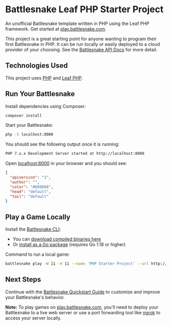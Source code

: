 # Battlesnake Leaf PHP Starter Project

An unofficial Battlesnake template written in PHP using the Leaf PHP framework. Get started at [play.battlesnake.com](https://play.battlesnake.com).

This project is a great starting point for anyone wanting to program their first Battlesnake in PHP. It can be run locally or easily deployed to a cloud provider of your choosing. See the [Battlesnake API Docs](https://docs.battlesnake.com/api) for more detail.

## Technologies Used

This project uses [PHP](https://www.php.net/) and [Leaf PHP](https://leafphp.dev/).

## Run Your Battlesnake

Install dependencies using Composer:

```sh
composer install
```

Start your Battlesnake:

```sh
php -S localhost:8000
```

You should see the following output once it is running:

```sh
PHP 7.x.x Development Server started at http://localhost:8000
```

Open [localhost:8000](http://localhost:8000) in your browser and you should see:

```json
{
  "apiversion": "1",
  "author": "",
  "color": "#888888",
  "head": "default",
  "tail": "default"
}
```

## Play a Game Locally

Install the [Battlesnake CLI](https://github.com/BattlesnakeOfficial/rules/tree/main/cli):

- You can [download compiled binaries here](https://github.com/BattlesnakeOfficial/rules/releases)
- Or [install as a Go package](https://github.com/BattlesnakeOfficial/rules/tree/main/cli#installation) (requires Go 1.18 or higher)

Command to run a local game:

```sh
battlesnake play -W 11 -H 11 --name 'PHP Starter Project' --url http://localhost:8000 -g solo --browser
```

## Next Steps

Continue with the [Battlesnake Quickstart Guide](https://docs.battlesnake.com/quickstart) to customize and improve your Battlesnake's behavior.

**Note:** To play games on [play.battlesnake.com](https://play.battlesnake.com), you'll need to deploy your Battlesnake to a live web server or use a port forwarding tool like [ngrok](https://ngrok.com/) to access your server locally.
